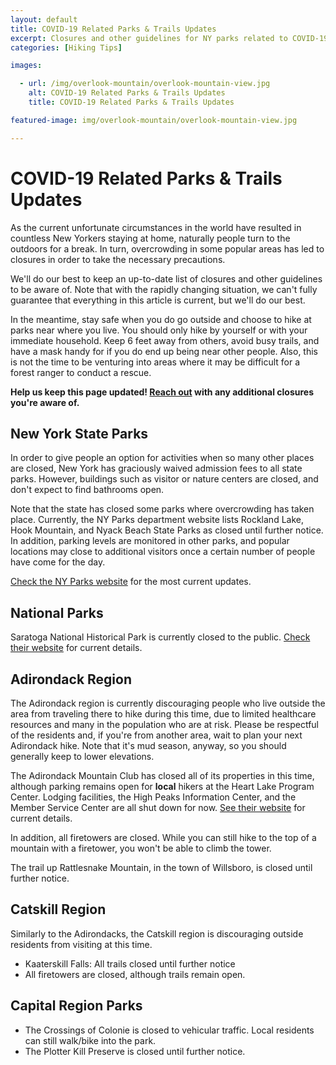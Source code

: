 ```yaml
---
layout: default
title: COVID-19 Related Parks & Trails Updates
excerpt: Closures and other guidelines for NY parks related to COVID-19
categories: [Hiking Tips]

images:

  - url: /img/overlook-mountain/overlook-mountain-view.jpg
    alt: COVID-19 Related Parks & Trails Updates
    title: COVID-19 Related Parks & Trails Updates

featured-image: img/overlook-mountain/overlook-mountain-view.jpg

---
```


<h1>COVID-19 Related Parks & Trails Updates</h1>

<p>As the current unfortunate circumstances in the world have resulted in countless New Yorkers staying at home, naturally people turn to the outdoors for a break. In turn, overcrowding in some popular areas has led to closures in order to take the necessary precautions.</p>

<p>We'll do our best to keep an up-to-date list of closures and other guidelines to be aware of. Note that with the rapidly changing situation, we can't fully guarantee that everything in this article is current, but we'll do our best.</p>

 <p>In the meantime, stay safe when you do go outside and choose to hike at parks near where you live. You should only hike by yourself or with your immediate household. Keep 6 feet away from others, avoid busy trails, and have a mask handy for if you do end up being near other people. Also, this is not the time to be venturing into areas where it may be difficult for a forest ranger to conduct a rescue.</p>

 <p><strong>Help us keep this page updated! <a href="http://newyorktrailheads.com/contact.html">Reach out</a> with any additional closures you're aware of.</strong></p>

<h2>New York State Parks</h2>

<p>In order to give people an option for activities when so many other places are closed, New York has graciously waived admission fees to all state parks. However, buildings such as visitor or nature centers are closed, and don't expect to find bathrooms open. </p>

<p>Note that the state has closed some parks where overcrowding has taken place. Currently, the NY Parks department website lists Rockland Lake, Hook Mountain, and Nyack Beach State Parks as closed until further notice. In addition, parking levels are monitored in other parks, and popular locations may close to additional visitors once a certain number of people have come for the day.</p>

<p><a href="https://parks.ny.gov/" target="_blank">Check the NY Parks website</a> for the most current updates.</p>

<h2>National Parks</h2>

<p>Saratoga National Historical Park is currently closed to the public. <a href="https://www.nps.gov/sara/index.htm" target="_blank">Check their website</a> for current details.</p>

<h2>Adirondack Region</h2>

<p>The Adirondack region is currently discouraging people who live outside the area from traveling there to hike during this time, due to limited healthcare resources and many in the population who are at risk. Please be respectful of the residents and, if you're from another area, wait to plan your next Adirondack hike. Note that it's mud season, anyway, so you should generally keep to lower elevations.</p>

<p>The Adirondack Mountain Club has closed all of its properties in this time, although parking remains open for <strong>local</strong> hikers at the Heart Lake Program Center. Lodging facilities, the High Peaks Information Center, and the Member Service Center are all shut down for now. <a href="https://www.adk.org/">See their website</a> for current details.</p>

<p>In addition, all firetowers are closed. While you can still hike to the top of a mountain with a firetower, you won't be able to climb the tower.</p>

<p>The trail up Rattlesnake Mountain, in the town of Willsboro, is closed until further notice.</p>

<h2>Catskill Region</h2>

<p>Similarly to the Adirondacks, the Catskill region is discouraging outside residents from visiting at this time.</p>

<ul>
	<li>Kaaterskill Falls: All trails closed until further notice</li>
	<li>All firetowers are closed, although trails remain open.</li>
</ul>

<h2>Capital Region Parks</h2>

<ul>
<li>The Crossings of Colonie is closed to vehicular traffic. Local residents can still walk/bike into the park.
</li>
<li>The Plotter Kill Preserve is closed until further notice.</li></ul>




